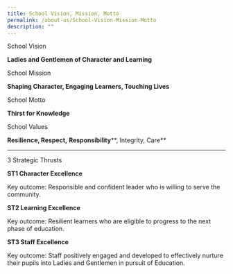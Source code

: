 ```yaml
---
title: School Vision, Mission, Motto
permalink: /about-us/School-Vision-Mission-Motto
description: ""
---
```

School Vision

**Ladies and Gentlemen of Character and Learning**

School Mission

**Shaping Character, Engaging Learners, Touching Lives**

School Motto

**Thirst for Knowledge**

School Values

**Resilience, Respect,** **Responsibility****, Integrity, Care**

* * *

3 Strategic Thrusts

**ST1 Character Excellence**

Key outcome: Responsible and confident leader who is willing to serve the community.

**ST2 Learning Excellence**

Key outcome: Resilient learners who are eligible to progress to the next phase of education.

**ST3 Staff Excellence**

Key outcome: Staff positively engaged and developed to effectively nurture their pupils into Ladies and Gentlemen in pursuit of Education.